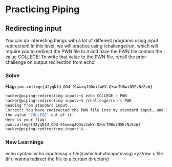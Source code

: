 # Practicing Piping

## Redirecting input
You can do interesting things with a lot of different programs using input redirection! In this level, we will practice using /challenge/run, which will require you to redirect the PWN file to it and have the PWN file contain the value COLLEGE! To write that value to the PWN file, recall the prior challenge on output redirection from echo!

### Solve
**Flag:** `pwn.college{42yqN1U_ODd-91wwxqJQDoi2wHY.QXwcTN0wiN5EzNzEzW}`

```bash
hacker@piping~redirecting-input:~$ echo COLLEGE > PWN
hacker@piping~redirecting-input:~$ /challenge/run < PWN
Reading from standard input...
Correct! You have redirected the PWN file into my standard input, and I read 
the value 'COLLEGE' out of it!
Here is your flag:
pwn.college{42yqN1U_ODd-91wwxqJQDoi2wHY.QXwcTN0wiN5EzNzEzW}
hacker@piping~redirecting-input:~$
```

### New Learnings
echo syntax:
echo inputmssg > file(inwhichuhvtoinputmssg)
xyz/rew < file (if u wanna redirect the file to a certain directory)